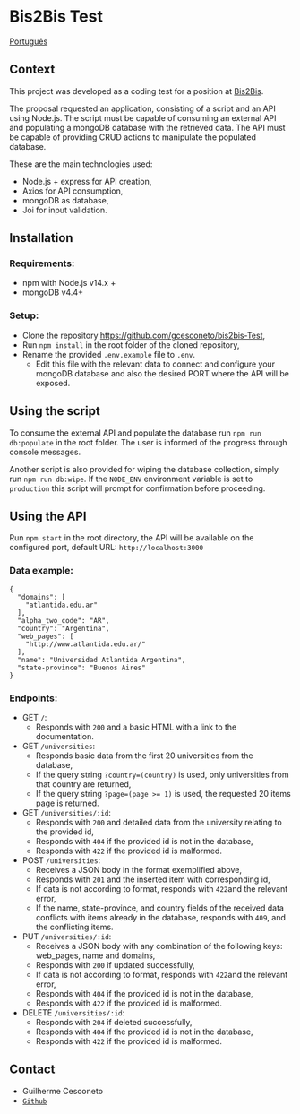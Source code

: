 # Bis2Bis Test

[Português](https://github.com/gcesconeto/bis2bis-Test/blob/797433e85ebaa2dc686817c40e0520d9a8c60fd6/README.pt.md)

## Context

This project was developed as a coding test for a position at [Bis2Bis](www.bis2bis.com.br).

The proposal requested an application, consisting of a script and an API using Node.js. The script must be capable of consuming an external API and populating a mongoDB database with the retrieved data. The API must be capable of providing CRUD actions to manipulate the populated database.


These are the main technologies used:
* Node.js + express for API creation,
* Axios for API consumption,
* mongoDB as database,
* Joi for input validation.


## Installation

### Requirements:
* npm with Node.js v14.x +
* mongoDB v4.4+
### Setup:
* Clone the repository https://github.com/gcesconeto/bis2bis-Test,
* Run `npm install` in the root folder of the cloned repository,
* Rename the provided `.env.example` file to `.env`.
  * Edit this file with the relevant data to connect and configure your mongoDB database and also the desired PORT where the API will be exposed.
## Using the script
To consume the external API and populate the database run `npm run db:populate` in the root folder.
The user is informed of the progress through console messages.

Another script is also provided for wiping the database collection, simply run `npm run db:wipe`. If the `NODE_ENV` environment variable is set to `production` this script will prompt for confirmation before proceeding.


## Using the API

Run `npm start` in the root directory, the API will be available on the configured port, default URL: `http://localhost:3000`

### Data example:

```
{
  "domains": [
    "atlantida.edu.ar"
  ],
  "alpha_two_code": "AR",
  "country": "Argentina",
  "web_pages": [
    "http://www.atlantida.edu.ar/"
  ],
  "name": "Universidad Atlantida Argentina",
  "state-province": "Buenos Aires"
}
```

### Endpoints:
* GET `/`:
  * Responds with `200` and a basic HTML with a link to the documentation.
* GET `/universities`:
  * Responds basic data from the first 20 universities from the database,
  * If the query string `?country=(country)` is used, only universities from that country are returned,
  * If the query string `?page=(page >= 1)` is used, the requested 20 items page is returned.
* GET `/universities/:id`:
  * Responds with `200` and detailed data from the university relating to the provided id,
  * Responds with `404` if the provided id is not in the database,
  * Responds with `422` if the provided id is malformed.
* POST `/universities`:
  * Receives a JSON body in the format exemplified above,
  * Responds with `201` and the inserted item with corresponding id,
  * If data is not according to format, responds with `422`and the relevant error,
  * If the name, state-province, and country fields of the received data conflicts with items already in the database, responds with `409`, and the conflicting items.
* PUT `/universities/:id`:
  * Receives a JSON body with any combination of the following keys: web_pages, name and domains,
  * Responds with `200` if updated successfully,
  * If data is not according to format, responds with `422`and the relevant error,
  * Responds with `404` if the provided id is not in the database,
  * Responds with `422` if the provided id is malformed.
* DELETE `/universities/:id`:
  * Responds with `204` if deleted successfully,
  * Responds with `404` if the provided id is not in the database,
  * Responds with `422` if the provided id is malformed.
  

## Contact

* Guilherme Cesconeto
* [`Github`](https://github.com/gcesconeto)
